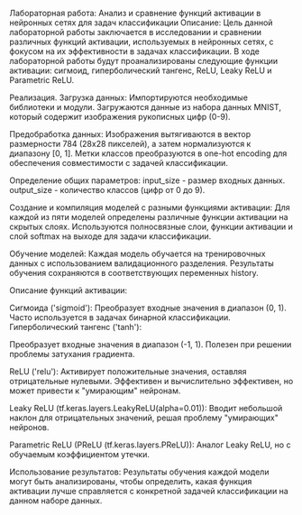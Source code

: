 Лабораторная работа: Анализ и сравнение функций активации в нейронных сетях для задач классификации
Описание:
Цель данной лабораторной работы заключается в исследовании и сравнении различных функций активации, используемых в нейронных сетях, с фокусом на их эффективности в задачах классификации. В ходе лабораторной работы будут проанализированы следующие функции активации: сигмоид, гиперболический тангенс, ReLU, Leaky ReLU и Parametric ReLU.

Реализация.
Загрузка данных:
Импортируются необходимые библиотеки и модули.
Загружаются данные из набора данных MNIST, который содержит изображения рукописных цифр (0-9).

Предобработка данных:
Изображения вытягиваются в вектор размерности 784 (28x28 пикселей), а затем нормализуются к диапазону [0, 1].
Метки классов преобразуются в one-hot encoding для обеспечения совместимости с задачей классификации.

Определение общих параметров:
input_size - размер входных данных.
output_size - количество классов (цифр от 0 до 9).

Создание и компиляция моделей с разными функциями активации:
Для каждой из пяти моделей определены различные функции активации на скрытых слоях.
Используются полносвязные слои, функции активации и слой softmax на выходе для задачи классификации.

Обучение моделей:
Каждая модель обучается на тренировочных данных с использованием валидационного разделения.
Результаты обучения сохраняются в соответствующих переменных history.


Описание функций активации:

Сигмоида ('sigmoid'):
Преобразует входные значения в диапазон (0, 1).
Часто используется в задачах бинарной классификации.
Гиперболический тангенс ('tanh'):

Преобразует входные значения в диапазон (-1, 1).
Полезен при решении проблемы затухания градиента.

ReLU ('relu'):
Активирует положительные значения, оставляя отрицательные нулевыми.
Эффективен и вычислительно эффективен, но может привести к "умирающим" нейронам.

Leaky ReLU (tf.keras.layers.LeakyReLU(alpha=0.01)):
Вводит небольшой наклон для отрицательных значений, решая проблему "умирающих" нейронов.

Parametric ReLU (PReLU (tf.keras.layers.PReLU)):
Аналог Leaky ReLU, но с обучаемым коэффициентом утечки.

Использование результатов:
Результаты обучения каждой модели могут быть анализированы, чтобы определить, какая функция активации лучше справляется с конкретной задачей классификации на данном наборе данных.




